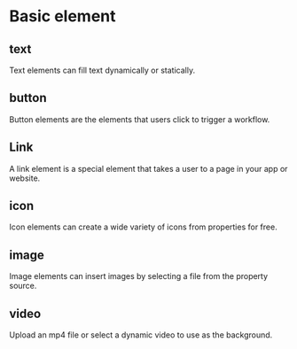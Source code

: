 # Basic element

## text

Text elements can fill text dynamically or statically.

## button

Button elements are the elements that users click to trigger a workflow.

## Link

A link element is a special element that takes a user to a page in your app or website.

## icon

Icon elements can create a wide variety of icons from properties for free.

## image

Image elements can insert images by selecting a file from the property source.

## video

Upload an mp4 file or select a dynamic video to use as the background.

## 
